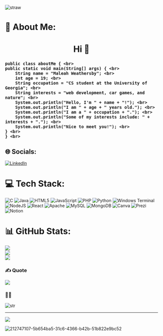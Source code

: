 ![straw](https://github.com/xleahw/xleahw/assets/111613370/0084c5b1-41f2-4b9c-8f77-0875310f1c40)

# 🍓 About Me:
<h1 align="center">Hi 👋</h1>

<h3> 
    
    public class aboutMe { <br>
    public static void main(String[] args) { <br>
        String name = "Maleah Weathersby"; <br>
        int age = 19; <br>
        String occupation = "CS student at the University of Georgia"; <br>
        String interests = "web development, car games, and nature"; <br>
        System.out.println("Hello, I'm " + name + "!"); <br>
        System.out.println("I am " + age + " years old."); <br>
        System.out.println("I am a " + occupation + "."); <br>
        System.out.println("Some of my interests include: " + interests + "."); <br>
        System.out.println("Nice to meet you!"); <br>
    } <br>
    } <br>
</h3>

## 🌐 Socials:
[![LinkedIn](https://img.shields.io/badge/LinkedIn-%230077B5.svg?logo=linkedin&logoColor=white)](https://linkedin.com/in/https://www.linkedin.com/in/maleah-weathersby-0b7338249/) 

# 💻 Tech Stack:
![C](https://img.shields.io/badge/c-%2300599C.svg?style=flat&logo=c&logoColor=white) ![Java](https://img.shields.io/badge/java-%23ED8B00.svg?style=flat&logo=openjdk&logoColor=white) ![HTML5](https://img.shields.io/badge/html5-%23E34F26.svg?style=flat&logo=html5&logoColor=white) ![JavaScript](https://img.shields.io/badge/javascript-%23323330.svg?style=flat&logo=javascript&logoColor=%23F7DF1E) ![PHP](https://img.shields.io/badge/php-%23777BB4.svg?style=flat&logo=php&logoColor=white) ![Python](https://img.shields.io/badge/python-3670A0?style=flat&logo=python&logoColor=ffdd54) ![Windows Terminal](https://img.shields.io/badge/Windows%20Terminal-%234D4D4D.svg?style=flat&logo=windows-terminal&logoColor=white) ![NodeJS](https://img.shields.io/badge/node.js-6DA55F?style=flat&logo=node.js&logoColor=white) ![React](https://img.shields.io/badge/react-%2320232a.svg?style=flat&logo=react&logoColor=%2361DAFB) ![Apache](https://img.shields.io/badge/apache-%23D42029.svg?style=flat&logo=apache&logoColor=white) ![MySQL](https://img.shields.io/badge/mysql-%2300000f.svg?style=flat&logo=mysql&logoColor=white) ![MongoDB](https://img.shields.io/badge/MongoDB-%234ea94b.svg?style=flat&logo=mongodb&logoColor=white) ![Canva](https://img.shields.io/badge/Canva-%2300C4CC.svg?style=flat&logo=Canva&logoColor=white) ![Prezi](https://img.shields.io/badge/Prezi-%23000000.svg?style=flat&logo=Prezi&logoColor=white) ![Notion](https://img.shields.io/badge/Notion-%23000000.svg?style=flat&logo=notion&logoColor=white)
# 📊 GitHub Stats:
![](https://github-readme-stats.vercel.app/api?username=xleahw&theme=dark&hide_border=false&include_all_commits=false&count_private=false)<br/>
![](https://github-readme-streak-stats.herokuapp.com/?user=xleahw&theme=dark&hide_border=false)<br/>
![](https://github-readme-stats.vercel.app/api/top-langs/?username=xleahw&theme=dark&hide_border=false&include_all_commits=false&count_private=false&layout=compact)

### ✍️ Quote
![](https://quotes-github-readme.vercel.app/api?type=horizontal&theme=gruvbox)

### 🍓🧸
![str](https://github.com/xleahw/xleahw/assets/111613370/bcbd745a-a270-4a4c-a619-022164126f5f)


---
[![](https://visitcount.itsvg.in/api?id=xleahw&icon=0&color=7)](https://visitcount.itsvg.in)

![212747107-5b654ba5-31c6-4366-b42b-51b822e9bc52](https://github.com/xleahw/xleahw/assets/111613370/87414667-4a3f-4ff5-affe-19e76ee8b7ce)
